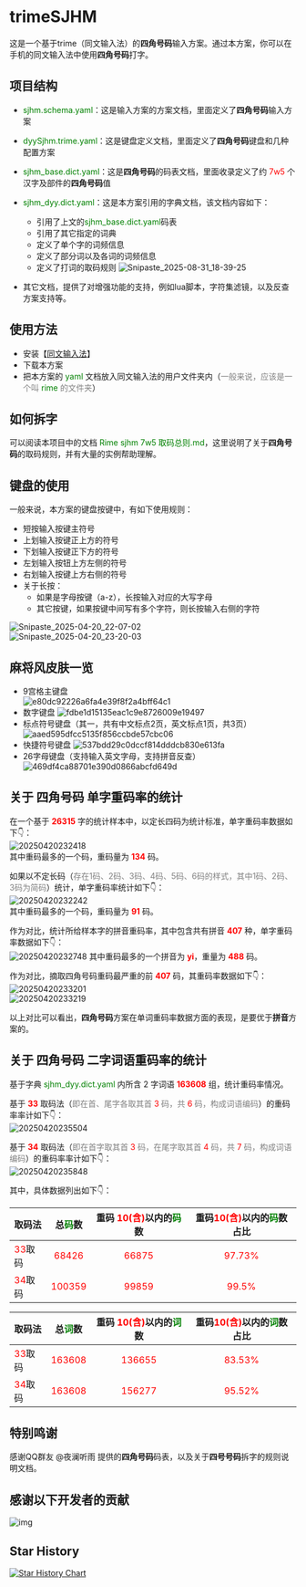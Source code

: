 # trimeSJHM

这是一个基于trime（同文输入法）的**四角号码**输入方案。通过本方案，你可以在手机的同文输入法中使用**四角号码**打字。

## 项目结构

- <font color=green>sjhm.schema.yaml</font>：这是输入方案的方案文档，里面定义了**四角号码**输入方案
- <font color=green>dyySjhm.trime.yaml</font>：这是键盘定义文档，里面定义了**四角号码**键盘和几种配置方案
- <font color=green>sjhm_base.dict.yaml</font>：这是**四角号码**的码表文档，里面收录定义了约 <font color=red>7w5</font> 个汉字及部件的**四角号码**值
- <font color=green>sjhm_dyy.dict.yaml</font>：这是本方案引用的字典文档，该文档内容如下：
  - 引用了上文的<font color=green>sjhm_base.dict.yaml</font>码表
  - 引用了其它指定的词典
  - 定义了单个字的词频信息
  - 定义了部分词以及各词的词频信息
  - 定义了打词的取码规则
  ![Snipaste_2025-08-31_18-39-25](https://s2.loli.net/2025/08/31/SJosmLCRn5GfqKx.png)

- 其它文档，提供了对增强功能的支持，例如lua脚本，字符集滤镜，以及反查方案支持等。

## 使用方法

- 安装【[同文输入法](https://github.com/osfans/trime.git)】
- 下载本方案
- 把本方案的 <font color=green>yaml</font> 文档放入同文输入法的用户文件夹内（<font color=gray>一般来说，应该是一个叫 <font color=green>rime</font> 的文件夹</font>）

## 如何拆字

可以阅读本项目中的文档 <font color=green>Rime sjhm 7w5 取码总则.md</font>，这里说明了关于**四角号码**的取码规则，并有大量的实例帮助理解。

## 键盘的使用

一般来说，本方案的键盘按键中，有如下使用规则：

- 短按输入按键主符号
- 上划输入按键正上方的符号
- 下划输入按键正下方的符号
- 左划输入按钮上方左侧的符号
- 右划输入按键上方右侧的符号
- 关于长按：
  - 如果是字母按键（a-z），长按输入对应的大写字母
  - 其它按键，如果按键中间写有多个字符，则长按输入右侧的字符

![Snipaste_2025-04-20_22-07-02](https://s2.loli.net/2025/04/20/6DrQgo8FWK43ysS.png)  
![Snipaste_2025-04-20_23-20-03](https://s2.loli.net/2025/04/20/XSJGZyMau1lDg7z.png)

## 麻将风皮肤一览

- 9宫格主键盘  
  ![e80dc92226a6fa4e39f8f2a4bff64c1](https://s2.loli.net/2025/05/13/V3xYe9BsKmopfgh.jpg)
- 数字键盘
  ![fdbe1d15135eac1c9e8726009e19497](https://s2.loli.net/2025/05/13/Bzwi9avu6fpY4UD.jpg)
- 标点符号键盘（其一，共有中文标点2页，英文标点1页，共3页）
  ![aaed595dfcc5135f856ccbde57cbc06](https://s2.loli.net/2025/05/13/TeaVgEbNDMSpmuz.jpg)
- 快捷符号键盘
  ![537bdd29c0dccf814dddcb830e613fa](https://s2.loli.net/2025/05/13/8pmbCzDB7JVUQsI.jpg)
- 26字母键盘（支持输入英文字母，支持拼音反查）
  ![469df4ca88701e390d0866abcfd649d](https://s2.loli.net/2025/05/13/Uyj8SixWm13o7fs.jpg)

## 关于 **四角号码** 单字重码率的统计

在一个基于 <font color=red>**26315**</font> 字的统计样本中，以定长四码为统计标准，单字重码率数据如下👇：  
![20250420232418](https://s2.loli.net/2025/04/20/isofpLRBqEAIUS8.png)  
其中重码最多的一个码，重码量为 <font color=red>**134**</font> 码。

如果以不定长码（<font color=gray>存在1码、2码、3码、4码、5码、6码的样式，其中1码、2码、3码为简码</font>）统计，单字重码率统计如下👇：  
![20250420232242](https://s2.loli.net/2025/04/20/kc5iWU28GP7BXLh.png)  
其中重码最多的一个码，重码量为 <font color=red>**91**</font> 码。

作为对比，统计所给样本字的拼音重码率，其中包含共有拼音 <font color=red>**407**</font> 种，单字重码率数据如下👇：  
![20250420232748](https://s2.loli.net/2025/04/20/QrS2Vg3wLnEblat.png)
其中重码最多的一个拼音为 <font color=red>**yi**</font>，重量为 <font color=red>**488**</font> 码。

作为对比，摘取四角号码重码最严重的前 <font color=red>**407**</font> 码，其重码率数据如下👇：  
![20250420233201](https://s2.loli.net/2025/04/20/IkQ51JPj9GWLfpx.png)  
![20250420233219](https://s2.loli.net/2025/04/20/Ca9YHs8XhF2mRIT.png)  

以上对比可以看出，**四角号码**方案在单词重码率数据方面的表现，是要优于**拼音**方案的。

## 关于 **四角号码** 二字词语重码率的统计

基于字典 <font color=green>sjhm_dyy.dict.yaml</font> 内所含 2 字词语 <font color=red>**163608**</font> 组，统计重码率情况。

基于 <font color=red>**33**</font> 取码法（<font color=gray>即在首、尾字各取其首 <font color=red>3</font> 码，共 <font color=red>6</font> 码，构成词语编码</font>）的重码率率计如下👇：  
![20250420235504](https://s2.loli.net/2025/04/20/FW1YXPoxRB7cVTe.png)  

基于 <font color=red>**34**</font> 取码法（<font color=gray>即在首字取其首 <font color=red>3</font> 码，在尾字取其首 <font color=red>4</font> 码，共 <font color=red>7</font> 码，构成词语编码</font>）的重码率率计如下👇：  
![20250420235848](https://s2.loli.net/2025/04/20/cT9QKUWJtp2GAFn.png)  

其中，具体数据列出如下👇：

取码法|总<font color=green>**码**</font>数|重码 <font color=red>10(含)</font>以内的<font color=green>**码**</font>数|重码<font color=red>10(含)</font>以内的<font color=green>**码**</font>数占比
:-|:-:|:-:|:-:
<font color=red>33</font>取码|<font color=red>68426</font>|<font color=red>66875</font>|<font color=red>97.73%</font>
<font color=red>34</font>取码|<font color=red>100359</font>|<font color=red>99859</font>|<font color=red>99.5%</font>

取码法|总<font color=green>**词**</font>数|重码 <font color=red>10(含)</font>以内的<font color=green>**词**</font>数|重码<font color=red>10(含)</font>以内的<font color=green>**词**</font>数占比
:-|:-:|:-:|:-:
<font color=red>33</font>取码|<font color=red>163608</font>|<font color=red>136655</font>|<font color=red>83.53%</font>
<font color=red>34</font>取码|<font color=red>163608</font>|<font color=red>156277</font>|<font color=red>95.52%</font>

## 特别鸣谢

感谢QQ群友 @夜澜听雨 提供的**四角号码**码表，以及关于**四号号码**拆字的规则说明文档。

## 感谢以下开发者的贡献

![img](https://contrib.rocks/image?repo=happyDom/trimeSJHM&_v=0)

## Star History

[![Star History Chart](https://api.star-history.com/svg?repos=happyDom/trimeSJHM&type=Date)](https://star-history.com/#happyDom/trimeSJHM&Date)
